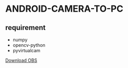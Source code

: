# ANDROID-CAMERA-TO-PC

## requirement

- numpy
- opencv-python
- pyvirtualcam

[Download OBS](https://obsproject.com/ko)
